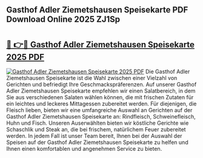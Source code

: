 ## Gasthof Adler Ziemetshausen Speisekarte PDF Download Online 2025 ZJ1Sp

# <h2><a href="http://gc5lfz.nevu.top/?p=Gasthof+Adler+Ziemetshausen+Speisekarte">🔗 👉🔴 Gasthof Adler Ziemetshausen Speisekarte 2025 PDF</a></h2>

[![Gasthof Adler Ziemetshausen Speisekarte 2025 PDF](https://i.imgur.com/dBaPXMq.png)](http://gc5lfz.nevu.top/?p=Gasthof+Adler+Ziemetshausen+Speisekarte)
Die Gasthof Adler Ziemetshausen Speisekarte ist die Wahl zwischen einer Vielzahl von Gerichten und befriedigt Ihre Geschmackspräferenzen. Auf unserer Gasthof Adler Ziemetshausen Speisekarte empfehlen wir einen Salatbereich, in dem Sie aus verschiedenen Salaten wählen können, die mit frischen Zutaten für ein leichtes und leckeres Mittagessen zubereitet werden. Für diejenigen, die Fleisch lieben, bieten wir eine umfangreiche Auswahl an Gerichten auf der Gasthof Adler Ziemetshausen Speisekarte an: Rindfleisch, Schweinefleisch, Huhn und Fisch. Unseren Auserwählten bieten wir köstliche Gerichte wie Schaschlik und Steak an, die bei frischem, natürlichem Feuer zubereitet werden. In jedem Fall ist unser Team bereit, Ihnen bei der Auswahl der Speisen auf der Gasthof Adler Ziemetshausen Speisekarte zu helfen und Ihnen einen komfortablen und angenehmen Service zu bieten.
